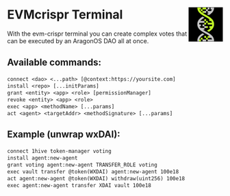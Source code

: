 # EVMcrispr Terminal <img align="right" src="https://github.com/BlossomLabs/evmcrispr-terminal/blob/master/public/logo192.png" height="80px" />

With the evm-crispr terminal you can create complex votes that can be executed by an AragonOS DAO all at once.

## Available commands:
```
connect <dao> <...path> [@context:https://yoursite.com]
install <repo> [...initParams]
grant <entity> <app> <role> [permissionManager]
revoke <entity> <app> <role>
exec <app> <methodName> [...params]
act <agent> <targetAddr> <methodSignature> [...params]
```
## Example (unwrap wxDAI):
```
connect 1hive token-manager voting
install agent:new-agent
grant voting agent:new-agent TRANSFER_ROLE voting
exec vault transfer @token(WXDAI) agent:new-agent 100e18
act agent:new-agent @token(WXDAI) withdraw(uint256) 100e18
exec agent:new-agent transfer XDAI vault 100e18
```
